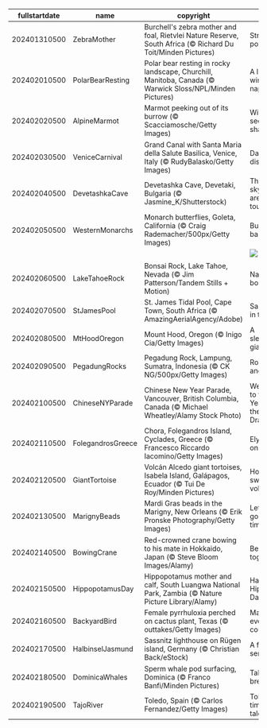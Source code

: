|fullstartdate|name|copyright|title|image|
|--|--|--|--|--|
202401310500|ZebraMother|Burchell's zebra mother and foal, Rietvlei Nature Reserve, South Africa (© Richard Du Toit/Minden Pictures)|Stripe a pose|![](/en-CA/2024/02/202401310500ZebraMother.jpg)|
202402010500|PolarBearResting|Polar bear resting in rocky landscape, Churchill, Manitoba, Canada (© Warwick Sloss/NPL/Minden Pictures)|A long winter's nap|![](/en-CA/2024/02/202402010500PolarBearResting.jpg)|
202402020500|AlpineMarmot|Marmot peeking out of its burrow (© Scacciamosche/Getty Images)|Will Willie see his shadow?|![](/en-CA/2024/02/202402020500AlpineMarmot.jpg)|
202402030500|VeniceCarnival|Grand Canal with Santa Maria della Salute Basilica, Venice, Italy (© RudyBalasko/Getty Images)|Days of disguises|![](/en-CA/2024/02/202402030500VeniceCarnival.jpg)|
202402040500|DevetashkaCave|Devetashka Cave, Devetaki, Bulgaria (© Jasmine_K/Shutterstock)|The skylights are a nice touch|![](/en-CA/2024/02/202402040500DevetashkaCave.jpg)|
202402050500|WesternMonarchs|Monarch butterflies, Goleta, California (© Craig Rademacher/500px/Getty Images)|Butterfly ballet|![](/en-CA/2024/02/202402050500WesternMonarchs.jpg)|
||||![](/en-CA/2024/02/.jpg)|
202402060500|LakeTahoeRock|Bonsai Rock, Lake Tahoe, Nevada (© Jim Patterson/Tandem Stills + Motion)|Nature's bonsai|![](/en-CA/2024/02/202402060500LakeTahoeRock.jpg)|
202402070500|StJamesPool|St. James Tidal Pool, Cape Town, South Africa (© AmazingAerialAgency/Adobe)|Sanctuary in the surf|![](/en-CA/2024/02/202402070500StJamesPool.jpg)|
202402080500|MtHoodOregon|Mount Hood, Oregon (© Inigo Cia/Getty Images)|A sleeping giant|![](/en-CA/2024/02/202402080500MtHoodOregon.jpg)|
202402090500|PegadungRocks|Pegadung Rock, Lampung, Sumatra, Indonesia (© CK NG/500px/Getty Images)|Rocks and roll|![](/en-CA/2024/02/202402090500PegadungRocks.jpg)|
202402100500|ChineseNYParade|Chinese New Year Parade, Vancouver, British Columbia, Canada (© Michael Wheatley/Alamy Stock Photo)|Welcome to the Year of the Dragon!|![](/en-CA/2024/02/202402100500ChineseNYParade.jpg)|
202402110500|FolegandrosGreece|Chora, Folegandros Island, Cyclades, Greece (© Francesco Riccardo Iacomino/Getty Images)|Elysium on Earth|![](/en-CA/2024/02/202402110500FolegandrosGreece.jpg)|
202402120500|GiantTortoise|Volcán Alcedo giant tortoises, Isabela Island, Galápagos, Ecuador (© Tui De Roy/Minden Pictures)|Home sweet volcano|![](/en-CA/2024/02/202402120500GiantTortoise.jpg)|
202402130500|MarignyBeads|Mardi Gras beads in the Marigny, New Orleans (© Erik Pronske Photography/Getty Images)|Let the good times roll!|![](/en-CA/2024/02/202402130500MarignyBeads.jpg)|
202402140500|BowingCrane|Red-crowned crane bowing to his mate in Hokkaido, Japan (© Steve Bloom Images/Alamy)|Better together|![](/en-CA/2024/02/202402140500BowingCrane.jpg)|
202402150500|HippopotamusDay|Hippopotamus mother and calf, South Luangwa National Park, Zambia (© Nature Picture Library/Alamy)|Happy Hippo Day!|![](/en-CA/2024/02/202402150500HippopotamusDay.jpg)|
202402160500|BackyardBird|Female pyrrhuloxia perched on cactus plant, Texas (© outtakes/Getty Images)|Make every bird count|![](/en-CA/2024/02/202402160500BackyardBird.jpg)|
202402170500|HalbinselJasmund|Sassnitz lighthouse on Rügen island, Germany (© Christian Back/eStock)|A frozen sentinel|![](/en-CA/2024/02/202402170500HalbinselJasmund.jpg)|
202402180500|DominicaWhales|Sperm whale pod surfacing, Dominica (© Franco Banfi/Minden Pictures)|Taking a breather|![](/en-CA/2024/02/202402180500DominicaWhales.jpg)|
202402190500|TajoRiver|Toledo, Spain (© Carlos Fernandez/Getty Images)|Toledo's timeless tale|![](/en-CA/2024/02/202402190500TajoRiver.jpg)|
